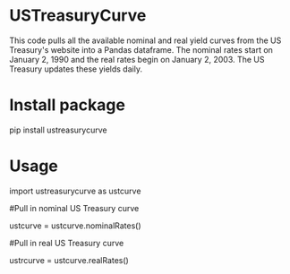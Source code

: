 # USTreasuryCurve
This code pulls all the available nominal and real yield curves from the US Treasury's website into a Pandas dataframe. The nominal rates start on January 2, 1990 and the real rates begin on January 2, 2003. The US Treasury updates these yields daily.

# Install package
pip install ustreasurycurve

# Usage
import ustreasurycurve as ustcurve

#Pull in nominal US Treasury curve

ustcurve = ustcurve.nominalRates()

#Pull in real US Treasury curve

ustrcurve = ustcurve.realRates()
